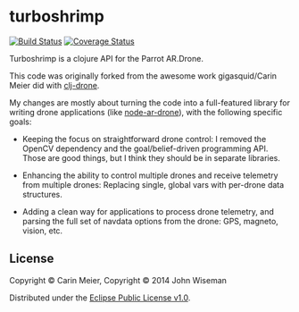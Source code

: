 # turboshrimp

[![Build Status](https://travis-ci.org/wiseman/clj-viterbi.png?branch=master)](https://travis-ci.org/wiseman/clj-viterbi) [![Coverage Status](https://coveralls.io/repos/wiseman/turboshrimp/badge.png?branch=master)](https://coveralls.io/r/wiseman/turboshrimp?branch=master)

Turboshrimp is a clojure API for the Parrot AR.Drone.

This code was originally forked from the awesome work gigasquid/Carin
Meier did with [clj-drone](https://github.com/gigasquid/clj-drone).

My changes are mostly about turning the code into a full-featured
library for writing drone applications (like
[node-ar-drone](https://github.com/felixge/node-ar-drone)), with the
following specific goals:

* Keeping the focus on straightforward drone control: I removed the
  OpenCV dependency and the goal/belief-driven programming API.  Those
  are good things, but I think they should be in separate libraries.

* Enhancing the ability to control multiple drones and receive
  telemetry from multiple drones: Replacing single, global vars with
  per-drone data structures.

* Adding a clean way for applications to process drone telemetry, and
  parsing the full set of navdata options from the drone: GPS,
  magneto, vision, etc.


## License

Copyright © Carin Meier, Copyright © 2014 John Wiseman

Distributed under the [Eclipse Public License
v1.0](http://www.eclipse.org/legal/epl-v10.html).

